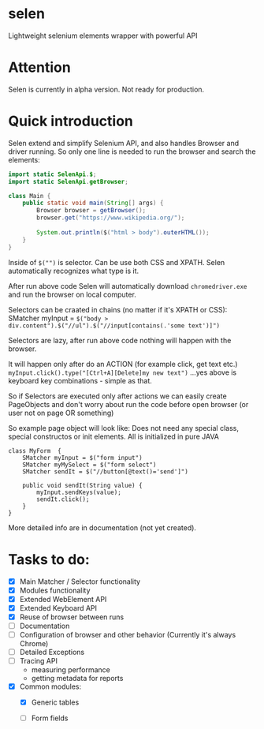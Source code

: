 # selen
Lightweight selenium elements wrapper with powerful API

# Attention
Selen is currently in alpha version. Not ready for production. 

# Quick introduction
Selen extend and simplify Selenium API, and also handles Browser and driver running. 
So only one line is needed to run the browser and search the elements: 
```java
import static SelenApi.$;
import static SelenApi.getBrowser;

class Main {
    public static void main(String[] args) {
        Browser browser = getBrowser();
        browser.get("https://www.wikipedia.org/");
    
        System.out.println($("html > body").outerHTML());
    }
}

```
Inside of `$("")` is selector.
Can be use both CSS and XPATH. Selen automatically recognizes what type is it. 

After run above code Selen will automatically download `chromedriver.exe` and run the browser on local computer. 

Selectors can be craated in chains (no matter if it's XPATH or CSS): 
SMatcher myInput = `$("body > div.content").$("//ul").$("//input[contains(.'some text')]")`
 
Selectors are lazy, after run above code nothing will happen with the browser. 

It will happen only after do an ACTION (for example click, get text etc.)
`myInput.click().type("[Ctrl+A][Delete]my new text")`
...yes above is keyboard key combinations - simple as that.

So if Selectors are executed only after actions we can easily create PageObjects and don't worry about run the code before open browser (or user not on page OR something)

So example page object will look like:
Does not need any special class, special constructos or init elements. All is initialized in pure JAVA
```
class MyForm  {
    SMatcher myInput = $("form input")
    SMatcher myMySelect = $("form select")
    SMatcher sendIt = $("//button[@text()='send']")
    
    public void sendIt(String value) {
        myInput.sendKeys(value);
        sendIt.click();
    }
}
```

More detailed info are in documentation (not yet created).





# Tasks to do: 
- [x] Main Matcher / Selector functionality 
- [x] Modules functionality
- [x] Extended WebElement API
- [x] Extended Keyboard API
- [x] Reuse of browser between runs
- [ ] Documentation
- [ ] Configuration of browser and other behavior (Currently it's always Chrome)
- [ ] Detailed Exceptions
- [ ] Tracing API
  - measuring performance
  - getting metadata for reports
- [x] Common modules: 
  - [x] Generic tables
  - [ ] Form fields
  
